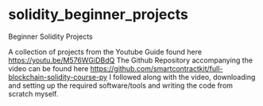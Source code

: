 # solidity_beginner_projects
Beginner Solidity Projects

A collection of projects from the Youtube Guide found here https://youtu.be/M576WGiDBdQ
The Github Repository accompanying the video can be found here https://github.com/smartcontractkit/full-blockchain-solidity-course-py
I followed along with the video, downloading and setting up the required software/tools and writing the code from scratch myself.

